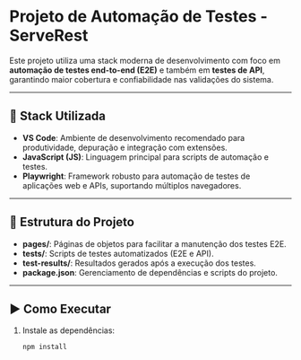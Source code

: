 # Projeto de Automação de Testes - ServeRest

Este projeto utiliza uma stack moderna de desenvolvimento com foco em **automação de testes end-to-end (E2E)** e também em **testes de API**, garantindo maior cobertura e confiabilidade nas validações do sistema.

---

## 🚀 Stack Utilizada

- **VS Code**: Ambiente de desenvolvimento recomendado para produtividade, depuração e integração com extensões.  
- **JavaScript (JS)**: Linguagem principal para scripts de automação e testes.  
- **Playwright**: Framework robusto para automação de testes de aplicações web e APIs, suportando múltiplos navegadores.  

---

## 📂 Estrutura do Projeto

- **pages/**: Páginas de objetos para facilitar a manutenção dos testes E2E.  
- **tests/**: Scripts de testes automatizados (E2E e API).  
- **test-results/**: Resultados gerados após a execução dos testes.  
- **package.json**: Gerenciamento de dependências e scripts do projeto.  

---

## ▶️ Como Executar

1. Instale as dependências:
   ```bash
   npm install
